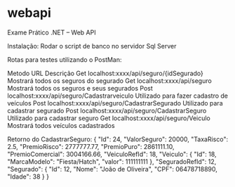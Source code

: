 # webapi
Exame Prático .NET – Web API

Instalação: Rodar o script de banco no servidor Sql Server

Rotas para testes utilizando o PostMan:

Metodo  URL                                                       Descrição
Get     localhost:xxxx/api/seguro/{idSegurado}                    Mostrará todos os seguros do segurado
Get     localhost:xxxx/api/seguro                                 Mostrará todos os seguros e seus segurados
Post    localhost:xxxx/api/seguro/Cadastrarveiculo                Utilizado para fazer cadastro de veículos
Post    localhost:xxxx/api/seguro/CadastrarSegurado               Utilizado para cadastrar segurado
Post    localhost:xxxx/api/seguro/CadastrarSeguro                 Utilizado para cadastrar seguro
Get     localhost:xxxx/api/seguro/Veiculo                         Mostrará todos veículos cadastrados


Retorno do CadastrarSeguro:
   {
        "Id": 24,
        "ValorSeguro": 20000,
        "TaxaRisco": 2.5,
        "PremioRisco": 2777777.77,
        "PremioPuro": 2861111.10,
        "PremioComercial": 3004166.66,
        "VeiculoRefId": 18,
        "Veiculo": {
            "Id": 18,
            "MarcaModelo": "Fiesta/Hatch",
            "valor": 111111111
        },
        "SeguradoRefId": 12,
        "Segurado": {
            "Id": 12,
            "Nome": "João de Oliveira",
            "CPF": 06478718890,
            "Idade": 38
        }
    }
